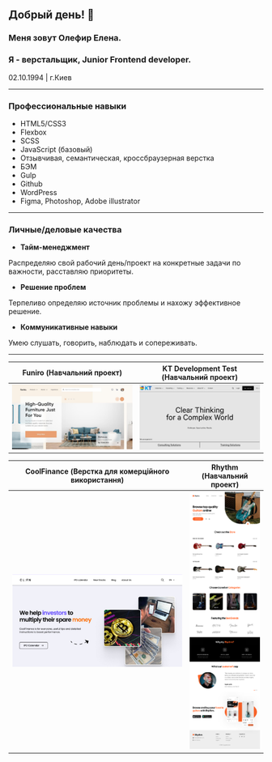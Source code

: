 ## Добрый день! 👋


### Меня зовут Олефир Елена. 

### Я - верстальщик, Junior Frontend developer.

02.10.1994 | г.Киев

____


### Профессиональные навыки

- HTML5/CSS3
- Flexbox
- SCSS
- JavaScript (базовый)
- Отзывчивая, семантическая, кроссбраузерная верстка
- БЭМ
- Gulp
- Github
- WordPress
- Figma, Photoshop, Adobe illustrator

____

### Личные/деловые качества

- **Тайм-менеджмент**

Распределяю свой рабочий день/проект на конкретные задачи по важности, расставляю приоритеты. 

- **Решение проблем**

Терпеливо определяю источник проблемы и нахожу эффективное решение. 

- **Коммуникативные навыки**

Умею слушать, говорить, наблюдать и сопереживать.

____
| Funiro (Навчальний проект)  | KT Development Test (Навчальний проект) |
| ------------- | ------------- |
| [![name](https://github.com/OlefirElena/funiro/blob/main/img/funiro.jpg)](https://olefirelena.github.io/funiro/)  | [![name](https://github.com/OlefirElena/KTDevelopmentTest/blob/main/img/cover.jpg)](https://github.com/OlefirElena/KTDevelopmentTest)  |

| CoolFinance (Верстка для комерційного використання)  | Rhythm (Навчальний проект) |
| ------------- | ------------- |
| [![name](https://github.com/OlefirElena/CoolFinance/blob/main/img/cover.jpg)](https://olefirelena.github.io/CoolFinance/)  | [![name](https://github.com/OlefirElena/Rhythm/blob/main/img/cover.png)](https://olefirelena.github.io/Rhythm/)  |
